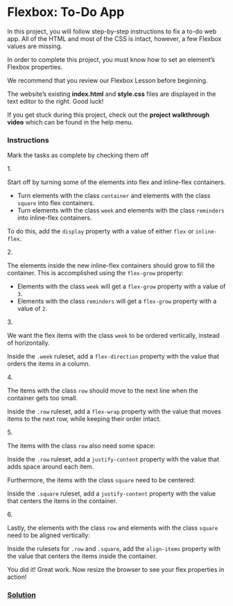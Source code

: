 # Flexbox: To-Do App

In this project, you will follow step-by-step instructions to fix a
to-do web app. All of the HTML and most of the CSS is intact, however, a
few Flexbox values are missing.

In order to complete this project, you must know how to set an element’s
Flexbox properties.

We recommend that you review our Flexbox Lesson before beginning.

The website’s existing **index.html** and **style.css** files are
displayed in the text editor to the right. Good luck!

If you get stuck during this project, check out the **project
walkthrough video** which can be found in the help menu.

### Instructions

Mark the tasks as complete by checking them off

1\.

Start off by turning some of the elements into flex and inline-flex
containers.

- Turn elements with the class `container` and elements with the class
  `square` into flex containers.
- Turn elements with the class `week` and elements with the class
  `reminders` into inline-flex containers.

To do this, add the `display` property with a value of either `flex` or
`inline-flex`.

2\.

The elements inside the new inline-flex containers should grow to fill
the container. This is accomplished using the `flex-grow` property:

- Elements with the class `week` will get a `flex-grow` property with a
  value of `3`.
- Elements with the class `reminders` will get a `flex-grow` property
  with a value of `2`.

3\.

We want the flex items with the class `week` to be ordered vertically,
instead of horizontally.

Inside the `.week` ruleset, add a `flex-direction` property with the
value that orders the items in a column.

4\.

The items with the class `row` should move to the next line when the
container gets too small.

Inside the `.row` ruleset, add a `flex-wrap` property with the value
that moves items to the next row, while keeping their order intact.

5\.

The items with the class `row` also need some space:

Inside the `.row` ruleset, add a `justify-content` property with the
value that adds space around each item.

Furthermore, the items with the class `square` need to be centered:

Inside the `.square` ruleset, add a `justify-content` property with the
value that centers the items in the container.

6\.

Lastly, the elements with the class `row` and elements with the class
`square` need to be aligned vertically:

Inside the rulesets for `.row` and `.square`, add the `align-items`
property with the value that centers the items inside the container.

You did it! Great work. Now resize the browser to see your flex
properties in action!

### [Solution](https://datttrian.github.io/full-stack-engineer/making-a-website-responsive/flexbox-to---do-app/index.html)
